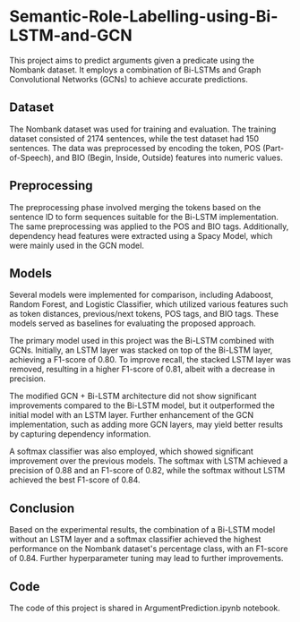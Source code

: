 # Semantic-Role-Labelling-using-Bi-LSTM-and-GCN

This project aims to predict arguments given a predicate using the Nombank dataset. It employs a combination of Bi-LSTMs and Graph Convolutional Networks (GCNs) to achieve accurate predictions.

## Dataset

The Nombank dataset was used for training and evaluation. The training dataset consisted of 2174 sentences, while the test dataset had 150 sentences. The data was preprocessed by encoding the token, POS (Part-of-Speech), and BIO (Begin, Inside, Outside) features into numeric values.

## Preprocessing

The preprocessing phase involved merging the tokens based on the sentence ID to form sequences suitable for the Bi-LSTM implementation. The same preprocessing was applied to the POS and BIO tags. Additionally, dependency head features were extracted using a Spacy Model, which were mainly used in the GCN model.

## Models

Several models were implemented for comparison, including Adaboost, Random Forest, and Logistic Classifier, which utilized various features such as token distances, previous/next tokens, POS tags, and BIO tags. These models served as baselines for evaluating the proposed approach.

The primary model used in this project was the Bi-LSTM combined with GCNs. Initially, an LSTM layer was stacked on top of the Bi-LSTM layer, achieving a F1-score of 0.80. To improve recall, the stacked LSTM layer was removed, resulting in a higher F1-score of 0.81, albeit with a decrease in precision.

The modified GCN + Bi-LSTM architecture did not show significant improvements compared to the Bi-LSTM model, but it outperformed the initial model with an LSTM layer. Further enhancement of the GCN implementation, such as adding more GCN layers, may yield better results by capturing dependency information.

A softmax classifier was also employed, which showed significant improvement over the previous models. The softmax with LSTM achieved a precision of 0.88 and an F1-score of 0.82, while the softmax without LSTM achieved the best F1-score of 0.84.

## Conclusion

Based on the experimental results, the combination of a Bi-LSTM model without an LSTM layer and a softmax classifier achieved the highest performance on the Nombank dataset's percentage class, with an F1-score of 0.84. Further hyperparameter tuning may lead to further improvements. 

## Code

The code of this project is shared in ArgumentPrediction.ipynb notebook.

